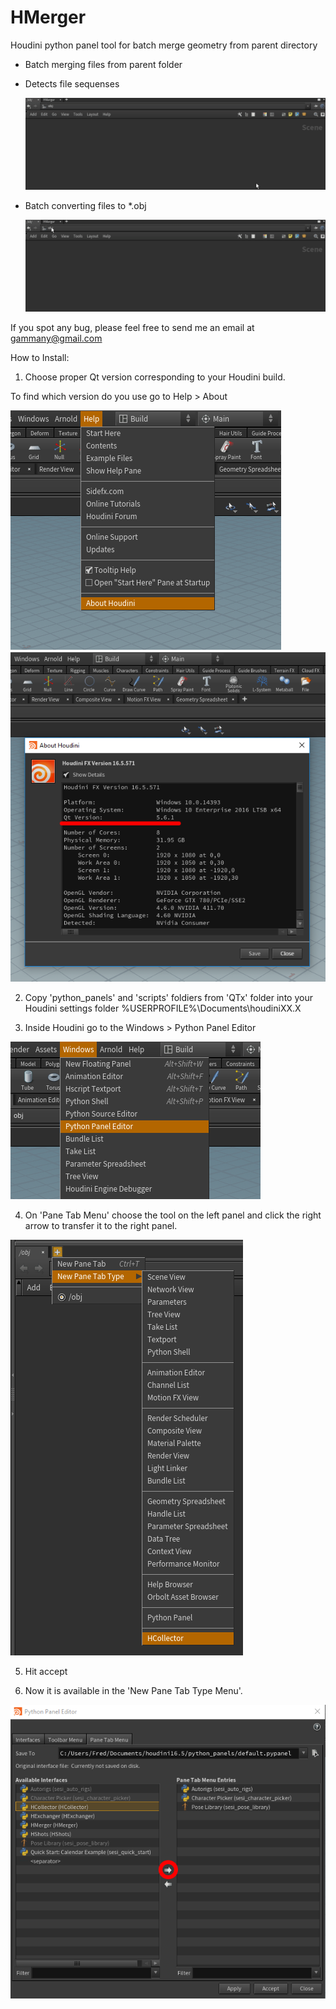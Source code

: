 # HMerger

Houdini python panel tool for batch merge geometry from parent directory

- Batch merging files from parent folder
- Detects file sequenses								

  ![Help](Help/Merger_merge.gif)
  
- Batch converting files to \*.obj 

  ![Help](Help/Merger_convert.gif)
  
If you spot any bug, please feel free to send me an email at gammany@gmail.com


How to Install:

1. Choose proper Qt version corresponding to your Houdini build.
  
  To find which version do you use go to Help > About
  
  ![4](Help/4.png)
  ![5](Help/5.png)
  
2. Copy 'python_panels' and 'scripts' foldiers from 'QTx' folder into your Houdini settings folder %USERPROFILE%\Documents\houdiniXX.X

3. Inside Houdini go to the Windows > Python Panel Editor

  ![1](Help/1.png)

4. On 'Pane Tab Menu' choose the tool on the left panel and click the right arrow to transfer it to the right panel. 

  ![3](Help/3.png)

5. Hit accept

6. Now it is available in the 'New Pane Tab Type Menu'.

  ![2](Help/2.png)
